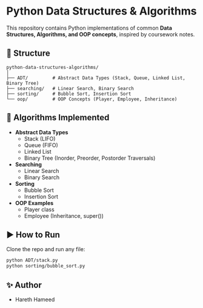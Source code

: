 # Python Data Structures & Algorithms

This repository contains Python implementations of common **Data Structures, Algorithms, and OOP concepts**, inspired by coursework notes.

## 📂 Structure
```
python-data-structures-algorithms/
│
├── ADT/         # Abstract Data Types (Stack, Queue, Linked List, Binary Tree)
├── searching/   # Linear Search, Binary Search
├── sorting/     # Bubble Sort, Insertion Sort
└── oop/         # OOP Concepts (Player, Employee, Inheritance)
```

## 🚀 Algorithms Implemented
- **Abstract Data Types**
  - Stack (LIFO)
  - Queue (FIFO)
  - Linked List
  - Binary Tree (Inorder, Preorder, Postorder Traversals)
- **Searching**
  - Linear Search
  - Binary Search
- **Sorting**
  - Bubble Sort
  - Insertion Sort
- **OOP Examples**
  - Player class
  - Employee (Inheritance, super())

## ▶️ How to Run
Clone the repo and run any file:
```bash
python ADT/stack.py
python sorting/bubble_sort.py
```

## ✨ Author
- Hareth Hameed
